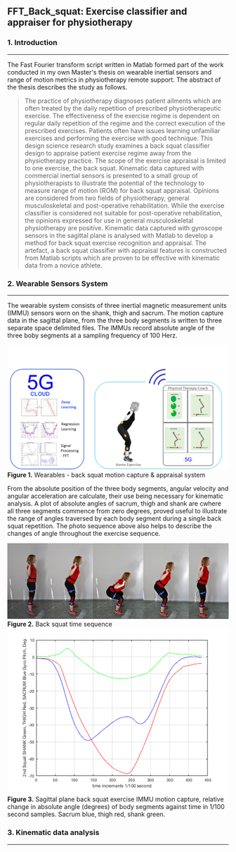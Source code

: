 ## FFT_Back_squat: Exercise classifier and appraiser for physiotherapy

### 1. Introduction
------------------
The Fast Fourier transform script written in Matlab formed part of the work conducted in my own Master's thesis on wearable inertial sensors and range of motion metrics in physiotherapy remote support. The abstract of the thesis describes the study as follows.
>The practice of physiotherapy diagnoses patient ailments which are often treated by the daily repetition of prescribed physiotherapeutic exercise. The effectiveness of the exercise regime is dependent on regular daily repetition of the regime and the correct execution of the prescribed exercises. Patients often have issues learning unfamiliar exercises and performing the exercise with good technique.
This design science research study examines a back squat classifier design to appraise patient exercise regime away from the physiotherapy practice. The scope of the exercise appraisal is limited to one exercise, the back squat. Kinematic data captured with commercial inertial sensors is presented to a small group of physiotherapists to illustrate the potential of the technology to measure range of motion (ROM) for back squat appraisal. Opinions are considered from two fields of physiotherapy, general musculoskeletal and post-operative rehabilitation. While the exercise classifier is considered not suitable for post-operative rehabilitation, the opinions expressed for use in general musculoskeletal physiotherapy are positive. 
Kinematic data captured with gyroscope sensors in the sagittal plane is analysed with Matlab to develop a method for back squat exercise recognition and appraisal. The artefact, a back squat classifier with appraisal features is constructed from Matlab scripts which are proven to be effective with kinematic data from a novice athlete.

### 2. Wearable Sensors System
-----------------------------

The wearable system consists of three inertial magnetic measurement units (IMMU) sensors worn on the shank, thigh and sacrum. The motion capture data in the sagittal plane, from the three body segments is written to three separate space delimited files. The IMMUs record absolute angle of the three boby segments at a sampling frequency of 100 Herz.   

![IMMUS][CLOUD]
**Figure 1.** Wearables - back squat motion capture & appraisal system   

From the absolute position of the three body segments, angular velocity and angular acceleration are calculate, their use being necessary for kinematic analysis. A plot of absolute angles of sacrum, thigh and shank are cwhere all three segments commence from zero degrees, proved useful to illustrate the range of angles traversed by each body segment during a single back squat repetition. The photo sequence above also helps to describe the changes of angle throughout the exercise sequence.   

![squatsequence][PHOTOSEQU]  
**Figure 2.** Back squat time sequence  
![3SEG_ANGLES][ABS_ANGLE]  
**Figure 3.** Sagittal plane back squat exercise IMMU motion capture, relative change in absolute angle (degrees) of body segments against time in 1/100 second samples. Sacrum blue, thigh red, shank green.   

### 3. Kinematic data analysis
--------------------------



[CLOUD]:https://github.com/ajrussell999/FFT_Back_squat/blob/master/images/Wearables_cloud.png   
[PHOTOSEQU]:https://github.com/ajrussell999/FFT_Back_squat/blob/master/images/photosequence.png
[ABS_ANGLE]:https://github.com/ajrussell999/FFT_Back_squat/blob/master/images/absolute_angle.png


